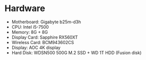 # Hardware
* Motherboard: Gigabyte b25m-d3h
* CPU: Intel i5-7500
* Memory: 8G + 8G
* Display Card: Sapphire RX560XT
* Wireless Card: BCM943602CS
* Display: AOC 4K display
* Hard Disk: WDSN500 500G M.2 SSD + WD 1T HDD (Fusion disk)

